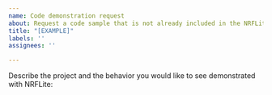 ```yaml
---
name: Code demonstration request
about: Request a code sample that is not already included in the NRFLite examples
title: "[EXAMPLE]"
labels: ''
assignees: ''

---
```


Describe the project and the behavior you would like to see demonstrated with NRFLite:
